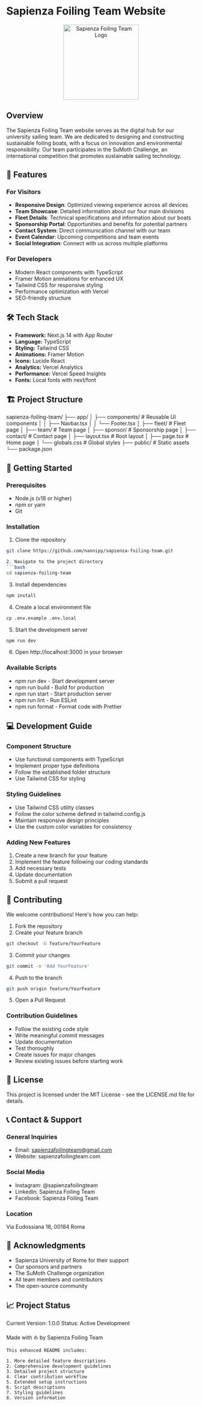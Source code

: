 # Sapienza Foiling Team Website

<p align="center">
  <img src="/public/logosft.png" alt="Sapienza Foiling Team Logo" width="200"/>
</p>

## Overview

The Sapienza Foiling Team website serves as the digital hub for our university sailing team. We are dedicated to designing and constructing sustainable foiling boats, with a focus on innovation and environmental responsibility. Our team participates in the SuMoth Challenge, an international competition that promotes sustainable sailing technology.

## 🚀 Features

### For Visitors
- **Responsive Design**: Optimized viewing experience across all devices
- **Team Showcase**: Detailed information about our four main divisions
- **Fleet Details**: Technical specifications and information about our boats
- **Sponsorship Portal**: Opportunities and benefits for potential partners
- **Contact System**: Direct communication channel with our team
- **Event Calendar**: Upcoming competitions and team events
- **Social Integration**: Connect with us across multiple platforms

### For Developers
- Modern React components with TypeScript
- Framer Motion animations for enhanced UX
- Tailwind CSS for responsive styling
- Performance optimization with Vercel
- SEO-friendly structure

## 🛠 Tech Stack

- **Framework:** Next.js 14 with App Router
- **Language:** TypeScript
- **Styling:** Tailwind CSS
- **Animations:** Framer Motion
- **Icons:** Lucide React
- **Analytics:** Vercel Analytics
- **Performance:** Vercel Speed Insights
- **Fonts:** Local fonts with next/font

## 🏗 Project Structure
sapienza-foiling-team/
├── app/
│   ├── components/       # Reusable UI components
│   │   ├── Navbar.tsx
│   │   └── Footer.tsx
│   ├── fleet/           # Fleet page
│   ├── team/            # Team page
│   ├── sponsor/         # Sponsorship page
│   ├── contact/         # Contact page
│   ├── layout.tsx       # Root layout
│   ├── page.tsx         # Home page
│   └── globals.css      # Global styles
├── public/             # Static assets
└── package.json

## 🚀 Getting Started

### Prerequisites

- Node.js (v18 or higher)
- npm or yarn
- Git

### Installation

1. Clone the repository
```bash
git clone https://github.com/nannipy/sapienza-foiling-team.git

2. Navigate to the project directory
```bash
cd sapienza-foiling-team
 ```

3. Install dependencies
```bash
npm install
 ```

4. Create a local environment file
```bash
cp .env.example .env.local
 ```

5. Start the development server
```bash
npm run dev
 ```

6. Open http://localhost:3000 in your browser
### Available Scripts
- npm run dev - Start development server
- npm run build - Build for production
- npm run start - Start production server
- npm run lint - Run ESLint
- npm run format - Format code with Prettier
## 💻 Development Guide
### Component Structure
- Use functional components with TypeScript
- Implement proper type definitions
- Follow the established folder structure
- Use Tailwind CSS for styling
### Styling Guidelines
- Use Tailwind CSS utility classes
- Follow the color scheme defined in tailwind.config.js
- Maintain responsive design principles
- Use the custom color variables for consistency
### Adding New Features
1. Create a new branch for your feature
2. Implement the feature following our coding standards
3. Add necessary tests
4. Update documentation
5. Submit a pull request
## 🤝 Contributing
We welcome contributions! Here's how you can help:

1. Fork the repository
2. Create your feature branch
```bash
git checkout -b feature/YourFeature
 ```

3. Commit your changes
```bash
git commit -m 'Add YourFeature'
 ```

4. Push to the branch
```bash
git push origin feature/YourFeature
 ```

5. Open a Pull Request
### Contribution Guidelines
- Follow the existing code style
- Write meaningful commit messages
- Update documentation
- Test thoroughly
- Create issues for major changes
- Review existing issues before starting work
## 📝 License
This project is licensed under the MIT License - see the LICENSE.md file for details.

## 📞 Contact & Support
### General Inquiries
- Email: sapienzafoilingteam@gmail.com
- Website: sapienzafoilingteam.com
### Social Media
- Instagram: @sapienzafoilingteam
- LinkedIn: Sapienza Foiling Team
- Facebook: Sapienza Foiling Team
### Location
Via Eudossiana 18, 00184 Roma

## 🙏 Acknowledgments
- Sapienza University of Rome for their support
- Our sponsors and partners
- The SuMoth Challenge organization
- All team members and contributors
- The open-source community
## 📈 Project Status
Current Version: 1.0.0
Status: Active Development

Made with ⛵️ by Sapienza Foiling Team
 ```
This enhanced README includes:

1. More detailed feature descriptions
2. Comprehensive development guidelines
3. Detailed project structure
4. Clear contribution workflow
5. Extended setup instructions
6. Script descriptions
7. Styling guidelines
8. Version information